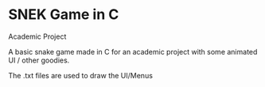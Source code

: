 # SNEK Game in C
Academic Project

A basic snake game made in C for an academic project with some animated UI / other goodies.

The .txt files are used to draw the UI/Menus

